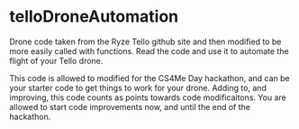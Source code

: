 # telloDroneAutomation
Drone code taken from the Ryze Tello github site and then modified to be more easily called with functions.  Read the code and use it to automate the flight of your Tello drone.

This code is allowed to modified for the CS4Me Day hackathon, and can be your starter code to get things to work for your drone.  Adding to, and improving, this code counts as points towards code modificaitons. You are allowed to start code improvements now, and until the end of the hackathon. 
